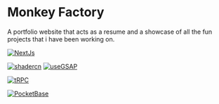 # Monkey Factory

A portfolio website that acts as a resume and a showcase of all the fun projects that i have been working on.




[![NextJs](https://img.shields.io/badge/NextJS-14.1.3-green.svg)](https://nextjs.org/)

[![shadercn](https://img.shields.io/badge/ShaderCN/UI-black.svg)](https://ui.shadcn.com/docs)
[![useGSAP](https://img.shields.io/badge/useGSAP/UI-green.svg)](https:/gsap.com)
  
[![tRPC](https://img.shields.io/badge/tRPC-blue.svg)](https://trpc.io/)

[![PocketBase](https://img.shields.io/badge/PocketBase-0.22.12-black.svg)](https://pocketbase.io/)
